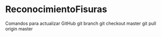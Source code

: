 # ReconocimientoFisuras

Comandos para actualizar GitHub
git branch
git checkout master
git pull origin master
